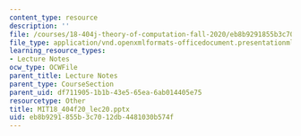 ```yaml
---
content_type: resource
description: ''
file: /courses/18-404j-theory-of-computation-fall-2020/eb8b9291855b3c7012db4481030b574f_MIT18_404f20_lec20.pptx
file_type: application/vnd.openxmlformats-officedocument.presentationml.presentation
learning_resource_types:
- Lecture Notes
ocw_type: OCWFile
parent_title: Lecture Notes
parent_type: CourseSection
parent_uid: df711905-1b1b-43e5-65ea-6ab014405e75
resourcetype: Other
title: MIT18_404f20_lec20.pptx
uid: eb8b9291-855b-3c70-12db-4481030b574f
---
```

